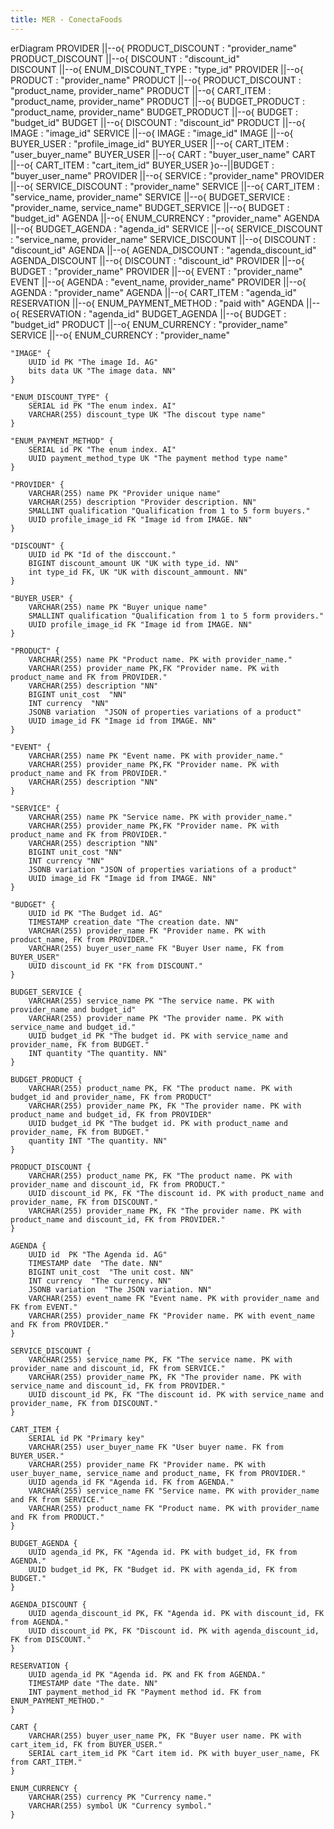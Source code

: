 ```yaml
---
title: MER - ConectaFoods
---
```

erDiagram
    PROVIDER ||--o{ PRODUCT_DISCOUNT : "provider_name"
    PRODUCT_DISCOUNT ||--o{ DISCOUNT : "discount_id"    
    DISCOUNT ||--o{ ENUM_DISCOUNT_TYPE : "type_id"
    PROVIDER ||--o{ PRODUCT : "provider_name"
    PRODUCT ||--o{ PRODUCT_DISCOUNT : "product_name, provider_name"
    PRODUCT ||--o{ CART_ITEM : "product_name, provider_name"
    PRODUCT ||--o{ BUDGET_PRODUCT : "product_name, provider_name"
    BUDGET_PRODUCT ||--o{ BUDGET : "budget_id"
    BUDGET ||--o{ DISCOUNT : "discount_id"
    PRODUCT ||--o{ IMAGE : "image_id"
    SERVICE ||--o{ IMAGE : "image_id"
    IMAGE ||--o{ BUYER_USER : "profile_image_id"
    BUYER_USER ||--o{ CART_ITEM : "user_buyer_name"
    BUYER_USER ||--o{ CART : "buyer_user_name"
    CART ||--o{ CART_ITEM : "cart_item_id"
    BUYER_USER }o--||BUDGET  : "buyer_user_name"
    PROVIDER ||--o{ SERVICE : "provider_name"
    PROVIDER ||--o{ SERVICE_DISCOUNT : "provider_name"
    SERVICE ||--o{ CART_ITEM : "service_name, provider_name"
    SERVICE ||--o{ BUDGET_SERVICE : "provider_name, service_name"
    BUDGET_SERVICE ||--o{ BUDGET : "budget_id"
    AGENDA ||--o{ ENUM_CURRENCY : "provider_name"
    AGENDA ||--o{ BUDGET_AGENDA : "agenda_id"
    SERVICE ||--o{ SERVICE_DISCOUNT : "service_name, provider_name"
    SERVICE_DISCOUNT ||--o{ DISCOUNT : "discount_id"
    AGENDA ||--o{ AGENDA_DISCOUNT : "agenda_discount_id"
    AGENDA_DISCOUNT ||--o{ DISCOUNT : "discount_id"
    PROVIDER ||--o{ BUDGET : "provider_name"
    PROVIDER ||--o{ EVENT : "provider_name"
    EVENT ||--o{ AGENDA : "event_name, provider_name"
    PROVIDER ||--o{ AGENDA : "provider_name"
    AGENDA ||--o{ CART_ITEM : "agenda_id"
    RESERVATION ||--o{ ENUM_PAYMENT_METHOD : "paid with"
    AGENDA ||--o{ RESERVATION : "agenda_id"
    BUDGET_AGENDA ||--o{ BUDGET : "budget_id"
    PRODUCT ||--o{ ENUM_CURRENCY : "provider_name"
    SERVICE ||--o{ ENUM_CURRENCY : "provider_name"

    "IMAGE" {
        UUID id PK "The image Id. AG"
        bits data UK "The image data. NN"
    }

    "ENUM_DISCOUNT_TYPE" {
        SERIAL id PK "The enum index. AI"
        VARCHAR(255) discount_type UK "The discout type name"
    }

    "ENUM_PAYMENT_METHOD" {
        SERIAL id PK "The enum index. AI"
        UUID payment_method_type UK "The payment method type name"
    }

    "PROVIDER" {
        VARCHAR(255) name PK "Provider unique name"
        VARCHAR(255) description "Provider description. NN"
        SMALLINT qualification "Qualification from 1 to 5 form buyers."
        UUID profile_image_id FK "Image id from IMAGE. NN"
    }

    "DISCOUNT" {
        UUID id PK "Id of the disccount."
        BIGINT discount_amount UK "UK with type_id. NN"
        int type_id FK, UK "UK with discount_ammount. NN"
    }

    "BUYER_USER" {
        VARCHAR(255) name PK "Buyer unique name"
        SMALLINT qualification "Qualification from 1 to 5 form providers."
        UUID profile_image_id FK "Image id from IMAGE. NN"
    }

    "PRODUCT" {
        VARCHAR(255) name PK "Product name. PK with provider_name."
        VARCHAR(255) provider_name PK,FK "Provider name. PK with product_name and FK from PROVIDER."
        VARCHAR(255) description "NN"
        BIGINT unit_cost  "NN"
        INT currency  "NN"
        JSONB variation  "JSON of properties variations of a product"
        UUID image_id FK "Image id from IMAGE. NN"
    }

    "EVENT" {
        VARCHAR(255) name PK "Event name. PK with provider_name."
        VARCHAR(255) provider_name PK,FK "Provider name. PK with product_name and FK from PROVIDER."
        VARCHAR(255) description "NN"
    }

    "SERVICE" {
        VARCHAR(255) name PK "Service name. PK with provider_name."
        VARCHAR(255) provider_name PK,FK "Provider name. PK with product_name and FK from PROVIDER."
        VARCHAR(255) description "NN"
        BIGINT unit_cost "NN"
        INT currency "NN"
        JSONB variation "JSON of properties variations of a product"
        UUID image_id FK "Image id from IMAGE. NN"
    }

    "BUDGET" {
        UUID id PK "The Budget id. AG"
        TIMESTAMP creation_date "The creation date. NN" 
        VARCHAR(255) provider_name FK "Provider name. PK with product_name, FK from PROVIDER."
        VARCHAR(255) buyer_user_name FK "Buyer User name, FK from BUYER_USER"
        UUID discount_id FK "FK from DISCOUNT."
    }

    BUDGET_SERVICE {
        VARCHAR(255) service_name PK "The service name. PK with provider_name and budget_id"
        VARCHAR(255) provider_name PK "The provider name. PK with service_name and budget_id."
        UUID budget_id PK "The budget id. PK with service_name and provider_name, FK from BUDGET."
        INT quantity "The quantity. NN"
    }

    BUDGET_PRODUCT {
        VARCHAR(255) product_name PK, FK "The product name. PK with budget_id and provider_name, FK from PRODUCT"
        VARCHAR(255) provider_name PK, FK "The provider name. PK with product_name and budget_id, FK from PROVIDER"
        UUID budget_id PK "The budget id. PK with product_name and provider_name, FK from BUDGET."
        quantity INT "The quantity. NN"
    }

    PRODUCT_DISCOUNT {
        VARCHAR(255) product_name PK, FK "The product name. PK with provider_name and discount_id, FK from PRODUCT."
        UUID discount_id PK, FK "The discount id. PK with product_name and provider_name, FK from DISCOUNT."
        VARCHAR(255) provider_name PK, FK "The provider name. PK with product_name and discount_id, FK from PROVIDER."
    }

    AGENDA {
        UUID id  PK "The Agenda id. AG"
        TIMESTAMP date  "The date. NN" 
        BIGINT unit_cost  "The unit cost. NN"
        INT currency  "The currency. NN"
        JSONB variation  "The JSON variation. NN"
        VARCHAR(255) event_name FK "Event name. PK with provider_name and FK from EVENT."
        VARCHAR(255) provider_name FK "Provider name. PK with event_name and FK from PROVIDER."
    }

    SERVICE_DISCOUNT {
        VARCHAR(255) service_name PK, FK "The service name. PK with provider_name and discount_id, FK from SERVICE."
        VARCHAR(255) provider_name PK, FK "The provider name. PK with service_name and discount_id, FK from PROVIDER."
        UUID discount_id PK, FK "The discount id. PK with service_name and provider_name, FK from DISCOUNT."
    }

    CART_ITEM {
        SERIAL id PK "Primary key"
        VARCHAR(255) user_buyer_name FK "User buyer name. FK from BUYER_USER."
        VARCHAR(255) provider_name FK "Provider name. PK with user_buyer_name, service_name and product_name, FK from PROVIDER."
        UUID agenda_id FK "Agenda id. FK from AGENDA."
        VARCHAR(255) service_name FK "Service name. PK with provider_name and FK from SERVICE."
        VARCHAR(255) product_name FK "Product name. PK with provider_name and FK from PRODUCT."
    }

    BUDGET_AGENDA {
        UUID agenda_id PK, FK "Agenda id. PK with budget_id, FK from AGENDA."
        UUID budget_id PK, FK "Budget id. PK with agenda_id, FK from BUDGET."
    }

    AGENDA_DISCOUNT {
        UUID agenda_discount_id PK, FK "Agenda id. PK with discount_id, FK from AGENDA."
        UUID discount_id PK, FK "Discount id. PK with agenda_discount_id, FK from DISCOUNT."
    }

    RESERVATION {
        UUID agenda_id PK "Agenda id. PK and FK from AGENDA."
        TIMESTAMP date "The date. NN"
        INT payment_method_id FK "Payment method id. FK from ENUM_PAYMENT_METHOD."
    }

    CART {
        VARCHAR(255) buyer_user_name PK, FK "Buyer user name. PK with cart_item_id, FK from BUYER_USER."
        SERIAL cart_item_id PK "Cart item id. PK with buyer_user_name, FK from CART_ITEM."
    }

    ENUM_CURRENCY {
        VARCHAR(255) currency PK "Currency name."
        VARCHAR(255) symbol UK "Currency symbol."
    }